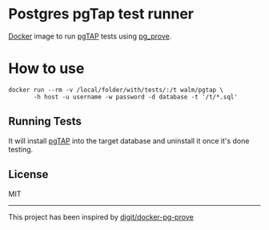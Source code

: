Postgres pgTap test runner
=========================

[Docker](https://www.docker.com/) image to run [pgTAP](http://pgtap.org) tests using [pg_prove](http://pgtap.org/pg_prove).

# How to use

    docker run --rm -v /local/folder/with/tests/:/t walm/pgtap \
           -h host -u username -w password -d database -t '/t/*.sql'

## Running Tests

It will install [pgTAP](http://pgtap.org) into the target database and uninstall it once it's done testing.

## License

MIT

-----------------------

This project has been inspired by [digit/docker-pg-prove](https://registry.hub.docker.com/u/digit/docker-pg-prove/)

